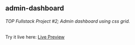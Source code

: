 ## admin-dashboard
###### TOP Fullstack Project #2; Admin dashboard using css grid.
Try it live here: [Live Preview](https://expixelstudio.github.io/admin-dashboard/)

